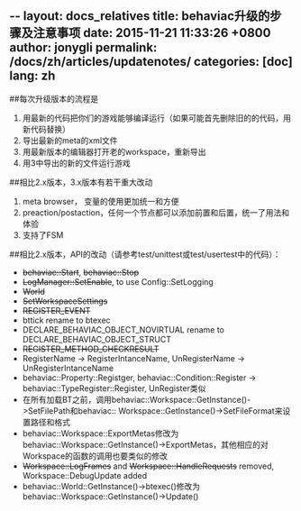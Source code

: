 --
layout: docs_relatives
title: behaviac升级的步骤及注意事项
date: 2015-11-21 11:33:26 +0800
author: jonygli
permalink: /docs/zh/articles/updatenotes/
categories: [doc]
lang: zh
---

##每次升级版本的流程是
1. 用最新的代码把你们的游戏能够编译运行（如果可能首先删除旧的的代码，用新代码替换）
2. 导出最新的meta的xml文件
3. 用最新版本的编辑器打开老的workspace，重新导出
4. 用3中导出的新的文件运行游戏

##相比2.x版本，3.x版本有若干重大改动
1. meta browser， 变量的使用更加统一和方便
2. preaction/postaction，任何一个节点都可以添加前置和后置，统一了用法和体验
3. 支持了FSM

##相比2.x版本，API的改动（请参考test/unittest或test/usertest中的代码）：
* ~~behaviac::Start~~, ~~behaviac::Stop~~
* ~~LogManager::SetEnable~~, to use Config::SetLogging
* ~~World~~
* ~~SetWorkspaceSettings~~
* ~~REGISTER_EVENT~~
* bttick rename to btexec
* DECLARE_BEHAVIAC_OBJECT_NOVIRTUAL rename to DECLARE_BEHAVIAC_OBJECT_STRUCT
* ~~REGISTER_METHOD_CHECKRESULT~~
* RegisterName  -> RegisterIntanceName, UnRegisterName  -> UnRegisterIntanceName 
* behaviac::Property::Registger, behaviac::Condition::Register  -> behaviac::TypeRegister::Register, UnRegister类似
* 在所有加载BT之前，调用behaviac::Workspace::GetInstance()->SetFilePath和behaviac:: Workspace::GetInstance()->SetFileFormat来设置路径和格式
* behaviac::Workspace::ExportMetas修改为behaviac::Workspace::GetInstance()->ExportMetas，其他相应的对Workspace的函数的调用也要类似的修改
* ~~Workspace::LogFrames~~ and ~~Workspace::HandleRequests~~ removed, Workspace::DebugUpdate added 
* behaviac::World::GetInstance()->btexec()修改为behaviac::Workspace::GetInstance()->Update()